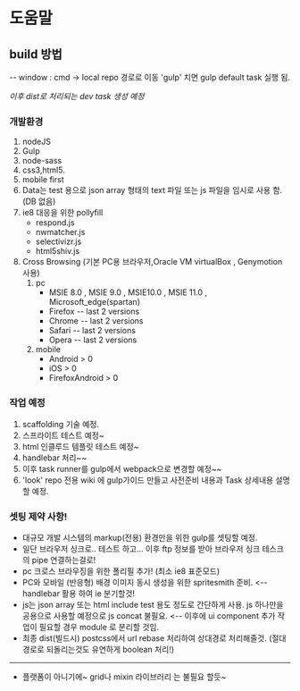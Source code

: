 # 도움말

## build 방법
-- window : cmd -> local repo 경로로 이동 'gulp'  치면 gulp default task 실행 됨.

_이후 dist로 처리되는 dev task 생성 예정_


### 개발환경
1. nodeJS
2. Gulp
3. node-sass
4. css3,html5.
5. mobile first
6. Data는 test 용으로 json array 형태의 text 파일 또는 js 파일을 임시로 사용 함. (DB 없음)
7. ie8 대응을 위한 pollyfill
    - respond.js
    - nwmatcher.js
    - selectivizr.js
    - html5shiv.js
8. Cross Browsing (기본 PC용 브라우저,Oracle VM virtualBox , Genymotion 사용)
    1. pc
        - MSIE 8.0 , MSIE 9.0 , MSIE10.0 , MSIE 11.0 , Microsoft_edge(spartan)
        - Firefox  -- last 2 versions
        - Chrome  -- last 2 versions
        - Safari -- last 2 versions
        - Opera -- last 2 versions
    2. mobile
        - Android  > 0
        - iOS > 0
        - FirefoxAndroid > 0


### 작업 예정
1. scaffolding 기술 예정.
2. 스프라이트 테스트 예정~
3. html 인클루드 템플릿 테스트 예정~
4. handlebar 처리~~
5. 이후  task runner를 gulp에서 webpack으로 변경할 예정~~
6. 'look' repo 전용 wiki 에 gulp가이드 만들고 사전준비 내용과 Task 상세내용 설명할 예정.



### **셋팅 제약 사항!**
- 대규모 개발 시스템의 markup(전용) 환경만을 위한 gulp를 셋팅할 예정.
- 일단 브라우저 싱크로.. 테스트 하고... 이후 ftp 정보를 받아 브라우저 싱크 테스크의 pipe 연결하는걸로!
- pc 크로스 브라우징을 위한 폴리필 추가! (최소 ie8 표준모드)
- PC와 모바일 (반응형) 배경 이미지 동시 생성을 위한 spritesmith 준비. <-- handlebar 활용 하여 ie 분기할것!
- js는 json array 또는 html include test 용도 정도로 간단하게 사용. js 하나만을 공용으로 사용할 예정으로 js concat 불필요. <-- 이후에 ui component 추가 작업이 필요할 경우 module 로 분리할 것임.
- 최종 dist(빌드시) postcss에서 url rebase 처리하여 상대경로 처리해줄것. (절대 경로로 되돌리는것도 유연하게 boolean 처리!)
---
- 플랫폼이 아니기에~ grid나 mixin 라이브러리 는 불필요 할듯~
